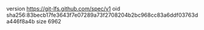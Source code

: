 version https://git-lfs.github.com/spec/v1
oid sha256:83becb17fe3643f7e07289a73f2708204b2bc968cc83a6ddf03763da446f8a4b
size 6962
